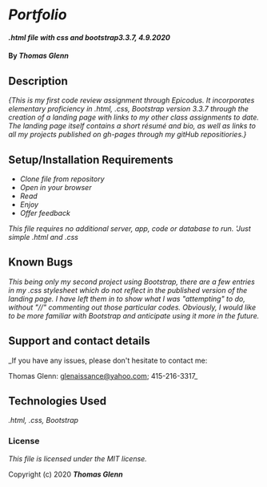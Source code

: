 # _Portfolio_

#### _.html file with css and bootstrap3.3.7, 4.9.2020_

#### By _**Thomas Glenn**_

## Description

_{This is my first code review assignment through Epicodus. It incorporates elementary proficiency in .html, .css, Bootstrap version 3.3.7 through the creation of a landing page with links to my other class assignments to date. The landing page itself contains a short résumé and bio, as well as links to all my projects published on gh-pages through my gitHub repositiories.}_

## Setup/Installation Requirements

* _Clone file from repository_
* _Open in your browser_
* _Read_
* _Enjoy_
* _Offer feedback_

_This file requires no additional server, app, code or database to run. 'Just simple .html and .css_

## Known Bugs

_This being only my second project using Bootstrap, there are a few entries in my .css stylesheet which do not reflect in the published version of the landing page. I have left them in to show what I was "attempting" to do, without "//" commenting out those particular codes. Obviously, I would like to be more familiar with Bootstrap and anticipate using it more in the future._

## Support and contact details

_If you have any issues, please don't hesitate to contact me:

Thomas Glenn: glenaissance@yahoo.com; 415-216-3317_

## Technologies Used

_.html, .css, Bootstrap_

### License

*This file is licensed under the MIT license.*

Copyright (c) 2020 **_Thomas Glenn_**